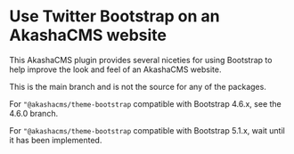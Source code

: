 # Use Twitter Bootstrap on an AkashaCMS website

This AkashaCMS plugin provides several niceties for using Bootstrap to help improve the look and feel of an AkashaCMS website.

This is the main branch and is not the source for any of the packages.

For `"@akashacms/theme-bootstrap` compatible with Bootstrap 4.6.x, see the 4.6.0 branch.

For `"@akashacms/theme-bootstrap` compatible with Bootstrap 5.1.x, wait until it has been implemented.
